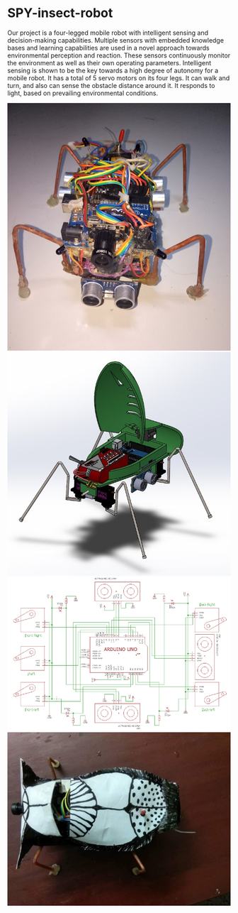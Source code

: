 # SPY-insect-robot
Our project is a four-legged mobile robot with intelligent sensing and decision-making capabilities. Multiple sensors with embedded knowledge bases and learning capabilities are used in a novel approach towards environmental perception and reaction. These sensors continuously monitor the environment as well as their own operating parameters. Intelligent sensing is shown to be the key towards a high degree of autonomy for a mobile robot. It has a total of 5 servo motors on its four legs. It can walk and turn, and also can sense the obstacle distance around it. It responds to light, based on prevailing environmental conditions.


<img width="600" src="https://github.com/Ahsan728/SPY-insect-robot/blob/master/IMG20180728212005.jpg">
<img width="600" src="https://github.com/Ahsan728/SPY-insect-robot/blob/master/Robot%20insect.jpg">
<img width="600" src="https://github.com/Ahsan728/SPY-insect-robot/blob/master/insect.PNG">
<img width="600" src="https://github.com/Ahsan728/SPY-insect-robot/blob/master/robot%20insect.jpeg">

